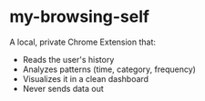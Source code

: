 # my-browsing-self

A local, private Chrome Extension that:

- Reads the user's history
- Analyzes patterns (time, category, frequency)
- Visualizes it in a clean dashboard
- Never sends data out
